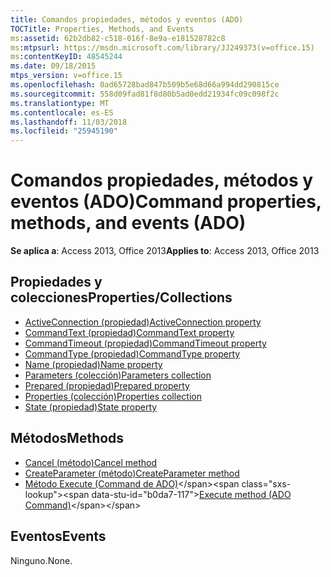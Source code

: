 ```yaml
---
title: Comandos propiedades, métodos y eventos (ADO)
TOCTitle: Properties, Methods, and Events
ms:assetid: 62b2db82-c518-016f-8e9a-e181528782c8
ms:mtpsurl: https://msdn.microsoft.com/library/JJ249373(v=office.15)
ms:contentKeyID: 48545244
ms.date: 09/18/2015
mtps_version: v=office.15
ms.openlocfilehash: 0ad65728bad847b509b5e68d66a994dd290815ce
ms.sourcegitcommit: 558d09fad81f8d80b5ad0edd21934fc09c098f2c
ms.translationtype: MT
ms.contentlocale: es-ES
ms.lasthandoff: 11/03/2018
ms.locfileid: "25945190"
---
```

# <a name="command-properties-methods-and-events-ado"></a><span data-ttu-id="b0da7-102">Comandos propiedades, métodos y eventos (ADO)</span><span class="sxs-lookup"><span data-stu-id="b0da7-102">Command properties, methods, and events (ADO)</span></span>


<span data-ttu-id="b0da7-103">**Se aplica a**: Access 2013, Office 2013</span><span class="sxs-lookup"><span data-stu-id="b0da7-103">**Applies to**: Access 2013, Office 2013</span></span>

## <a name="propertiescollections"></a><span data-ttu-id="b0da7-104">Propiedades y colecciones</span><span class="sxs-lookup"><span data-stu-id="b0da7-104">Properties/Collections</span></span>

- [<span data-ttu-id="b0da7-105">ActiveConnection (propiedad)</span><span class="sxs-lookup"><span data-stu-id="b0da7-105">ActiveConnection property</span></span>](activeconnection-property-ado.md)
- [<span data-ttu-id="b0da7-106">CommandText (propiedad)</span><span class="sxs-lookup"><span data-stu-id="b0da7-106">CommandText property</span></span>](commandtext-property-ado.md)
- [<span data-ttu-id="b0da7-107">CommandTimeout (propiedad)</span><span class="sxs-lookup"><span data-stu-id="b0da7-107">CommandTimeout property</span></span>](commandtimeout-property-ado.md)
- [<span data-ttu-id="b0da7-108">CommandType (propiedad)</span><span class="sxs-lookup"><span data-stu-id="b0da7-108">CommandType property</span></span>](commandtype-property-ado.md)
- [<span data-ttu-id="b0da7-109">Name (propiedad)</span><span class="sxs-lookup"><span data-stu-id="b0da7-109">Name property</span></span>](name-property-ado.md)
- [<span data-ttu-id="b0da7-110">Parameters (colección)</span><span class="sxs-lookup"><span data-stu-id="b0da7-110">Parameters collection</span></span>](parameters-collection-ado.md)
- [<span data-ttu-id="b0da7-111">Prepared (propiedad)</span><span class="sxs-lookup"><span data-stu-id="b0da7-111">Prepared property</span></span>](prepared-property-ado.md)
- [<span data-ttu-id="b0da7-112">Properties (colección)</span><span class="sxs-lookup"><span data-stu-id="b0da7-112">Properties collection</span></span>](properties-collection-ado.md)
- [<span data-ttu-id="b0da7-113">State (propiedad)</span><span class="sxs-lookup"><span data-stu-id="b0da7-113">State property</span></span>](state-property-ado.md)

## <a name="methods"></a><span data-ttu-id="b0da7-114">Métodos</span><span class="sxs-lookup"><span data-stu-id="b0da7-114">Methods</span></span>

- [<span data-ttu-id="b0da7-115">Cancel (método)</span><span class="sxs-lookup"><span data-stu-id="b0da7-115">Cancel method</span></span>](cancel-method-ado.md)
- [<span data-ttu-id="b0da7-116">CreateParameter (método)</span><span class="sxs-lookup"><span data-stu-id="b0da7-116">CreateParameter method</span></span>](createparameter-method-ado.md)
- <span data-ttu-id="b0da7-117">[Método Execute (Command de ADO)](https://msdn.microsoft.com/library/jj248785\(v=office.15\))</span><span class="sxs-lookup"><span data-stu-id="b0da7-117">[Execute method (ADO Command)](https://msdn.microsoft.com/library/jj248785\(v=office.15\))</span></span>

## <a name="events"></a><span data-ttu-id="b0da7-118">Eventos</span><span class="sxs-lookup"><span data-stu-id="b0da7-118">Events</span></span>

<span data-ttu-id="b0da7-119">Ninguno.</span><span class="sxs-lookup"><span data-stu-id="b0da7-119">None.</span></span>


